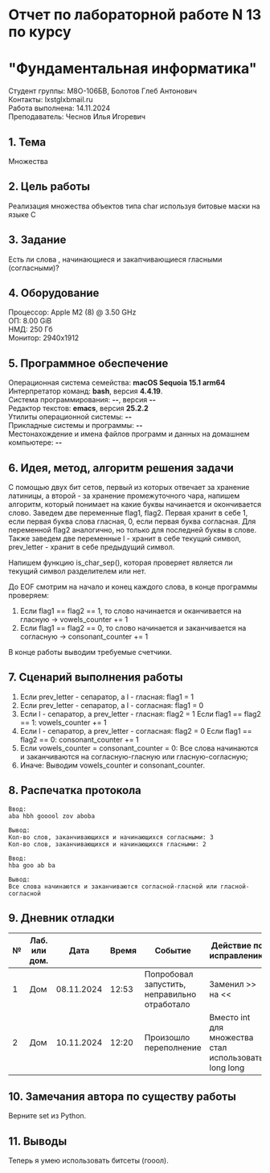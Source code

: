 # Отчет по лабораторной работе N 13 по курсу

# "Фундаментальная информатика"

Студент группы: M8О-106БВ, Болотов Глеб Антонович\
Контакты: lxstglxbmail.ru \
Работа выполнена: 14.11.2024\
Преподаватель: Чеснов Илья Игоревич

## 1. Тема

Множества

## 2. Цель работы

Реализация множества объектов типа char используя битовые маски на языке C

## 3. Задание

Есть ли слова , начинающиеся и закапчивающиеся гласными (согласными)?

## 4. Оборудование

Процессор: Apple M2 (8) @ 3.50 GHz\
ОП: 8.00 GiB\
НМД: 250 Гб\
Монитор: 2940x1912

## 5. Программное обеспечение

Операционная система семейства: **macOS Sequoia 15.1 arm64**\
Интерпретатор команд: **bash**, версия **4.4.19**.\
Система программирования: **--**, версия **--**\
Редактор текстов: **emacs**, версия **25.2.2**\
Утилиты операционной системы: **--**\
Прикладные системы и программы: **--**\
Местонахождение и имена файлов программ и данных на домашнем компьютере: **--**

## 6. Идея, метод, алгоритм решения задачи

С помощью двух бит сетов, первый из которых отвечает за хранение латиницы, а второй - за хранение промежуточного чара, напишем алгоритм, который понимает
на какие буквы начинается и окончивается слово. Заведем две переменные flag1, flag2. Первая хранит в себе 1, если первая буква слова гласная, 0,
если первая буква согласная. Для переменной flag2 аналогично, но только для последней буквы в слове. Также заведем две переменные l - хранит в себе
текущий символ, prev_letter - хранит в себе предыдущий символ.

Напишем функцию is_char_sep(), которая проверяет является ли текущий символ разделителем или нет.

До EOF смотрим на начало и конец каждого слова, в конце программы проверяем:

1. Если flag1 == flag2 == 1, то слово начинается и оканчивается на гласную -> vowels_counter += 1
2. Если flag1 == flag2 == 0, то слово начинается и заканчивается на согласную -> consonant_counter += 1

В конце работы выводим требуемые счетчики.

## 7. Сценарий выполнения работы

1. Если prev_letter - сепаратор, а l - гласная:
   flag1 = 1
2. Если prev_letter - сепаратор, а l - согласная:
   flag1 = 0
3. Если l - сепаратор, а prev_letter - гласная:
   flag2 = 1
   Если flag1 == flag2 == 1:
   vowels_counter += 1
4. Если l - сепаратор, а prev_letter - согласная:
   flag2 = 0
   Если flag1 == flag2 == 0:
   consonant_counter += 1
5. Если vowels_counter = consonant_counter = 0:
   Все слова начинаются и заканчиваются на согласную-гласную или гласную-согласную;
6. Иначе:
   Выводим vowels_counter и consonant_counter.

## 8. Распечатка протокола

```
Ввод:
aba hbh gooool zov aboba

Вывод:
Кол-во слов, заканчивающихся и начинающихся согласными: 3
Кол-во слов, заканчивающихся и начинающихся гласными: 2

Ввод:
hba goo ab ba

Вывод:
Все слова начинаются и заканчиваются согласной-гласной или гласной-согласной
```

## 9. Дневник отладки

| №   | Лаб. или дом. | Дата       | Время | Событие                                      | Действие по исправлению                              | Примечание       |
| --- | ------------- | ---------- | ----- | -------------------------------------------- | ---------------------------------------------------- | ---------------- |
| 1   | Дом           | 08.11.2024 | 12:53 | Попробовал запустить, неправильно отработало | Заменил >> на <<                                     | Фатальная ошибка |
| 2   | Дом           | 10.11.2024 | 12:20 | Произошло переполнение                       | Вместо int для множества стал использовать long long |                  |

## 10. Замечания автора по существу работы

Верните set из Python.

## 11. Выводы

Теперь я умею использовать битсеты (гооол).
